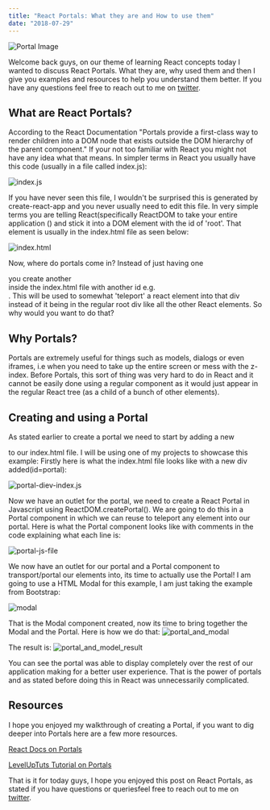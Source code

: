 ```yaml
---
title: "React Portals: What they are and How to use them"
date: "2018-07-29"
---
```


![Portal Image](././images/portal-logo.jpeg)

Welcome back guys, on our theme of learning React concepts today I wanted to discuss React Portals. What they are, why used them and then I give you examples and resources to help you understand them better. If you have any questions feel free to reach out to me on [twitter](https://twitter.com/jaythewebdev).

## What are React Portals?

According to the React Documentation "Portals provide a first-class way to render children into a DOM node that exists outside the DOM hierarchy of the parent component." If your not too familiar with React you might not have any idea what that means. In simpler terms in React you usually have this code (usually in a file called index.js):

![index.js](./images/Screen-Shot-2018-07-24-at-21.07.29-1024x655.png)

If you have never seen this file, I wouldn't be surprised this is generated by create-react-app and you never usually need to edit this file. In very simple terms you are telling React(specifically ReactDOM to take your entire application (<App />) and stick it into a DOM element with the id of 'root'. That element is usually in the index.html file as seen below:

![index.html](./images/Screen-Shot-2018-07-24-at-21.08.23-1024x651.png)

Now, where do portals come in? Instead of just having one <div id="root"></div> you create another <div> inside the index.html file with another id e.g. <div id="portal"></div>. This will be used to somewhat 'teleport' a react element into that div instead of it being in the regular root div like all the other React elements. So why would you want to do that?

## Why Portals?

Portals are extremely useful for things such as models, dialogs or even iframes, i.e when you need to take up the entire screen or mess with the z-index. Before Portals, this sort of thing was very hard to do in React and it cannot be easily done using a regular component as it would just appear in the regular React tree (as a child of a bunch of other elements).

## Creating and using a Portal

As stated earlier to create a portal we need to start by adding a new <div> to our index.html file. I will be using one of my projects to showcase this example: Firstly here is what the index.html file looks like with a new div added(id=portal):

![portal-diev-index.js](./images/portals-index-1024x877.png)

Now we have an outlet for the portal, we need to create a React Portal in Javascript using ReactDOM.createPortal(). We are going to do this in a Portal component in which we can reuse to teleport any element into our portal. Here is what the Portal component looks like with comments in the code explaining what each line is:

![portal-js-file](./images/portal-js-978x1024.png)

We now have an outlet for our portal and a Portal component to transport/portal our elements into, its time to actually use the Portal! I am going to use a HTML Modal for this example, I am just taking the example from Bootstrap:

![modal](./images/modal-761x1024.png)

That is the Modal component created, now its time to bring together the Modal and the Portal. Here is how we do that: ![portal_and_modal](./images/portal_and_modal-987x1024.png)

The result is: ![portal_and_model_result](./images/Screen-Shot-2018-07-29-at-14.14.51-1024x622.png)

You can see the portal was able to display completely over the rest of our application making for a better user experience. That is the power of portals and as stated before doing this in React was unnecessarily complicated.

## Resources

I hope you enjoyed my walkthrough of creating a Portal, if you want to dig deeper into Portals here are a few more resources.

[React Docs on Portals](https://reactjs.org/docs/portals.html)

[LevelUpTuts Tutorial on Portals](https://www.youtube.com/watch?v=SVQ2l2w-zPM)

That is it for today guys, I hope you enjoyed this post on React Portals, as stated if you have questions or queriesfeel free to reach out to me on [twitter](https://twitter.com/jaythewebdev).
